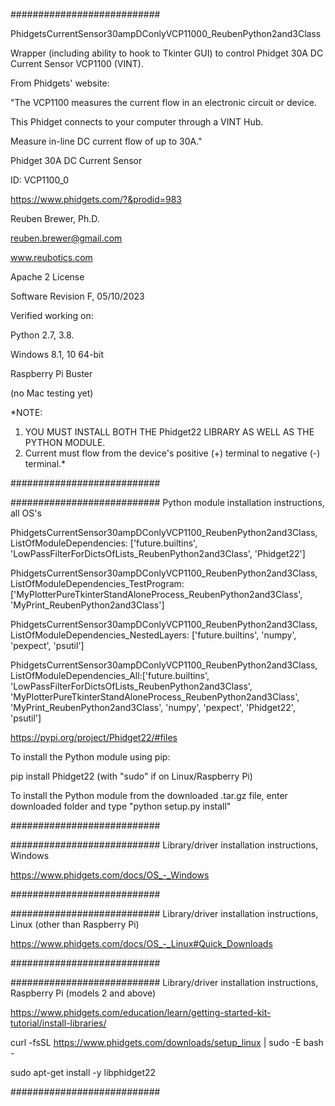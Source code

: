 ###########################

PhidgetsCurrentSensor30ampDConlyVCP11000_ReubenPython2and3Class

Wrapper (including ability to hook to Tkinter GUI) to control Phidget 30A DC Current Sensor VCP1100 (VINT).

From Phidgets' website:

"The VCP1100 measures the current flow in an electronic circuit or device.

This Phidget connects to your computer through a VINT Hub.

Measure in-line DC current flow of up to 30A."

Phidget 30A DC Current Sensor

ID: VCP1100_0

https://www.phidgets.com/?&prodid=983

Reuben Brewer, Ph.D.

reuben.brewer@gmail.com

www.reubotics.com

Apache 2 License

Software Revision F, 05/10/2023

Verified working on: 

Python 2.7, 3.8.

Windows 8.1, 10 64-bit

Raspberry Pi Buster 

(no Mac testing yet)

*NOTE:

1. YOU MUST INSTALL BOTH THE Phidget22 LIBRARY AS WELL AS THE PYTHON MODULE.
2. Current must flow from the device's positive (+) terminal to negative (-) terminal.*

###########################

########################### Python module installation instructions, all OS's

PhidgetsCurrentSensor30ampDConlyVCP1100_ReubenPython2and3Class, ListOfModuleDependencies: ['future.builtins', 'LowPassFilterForDictsOfLists_ReubenPython2and3Class', 'Phidget22']

PhidgetsCurrentSensor30ampDConlyVCP1100_ReubenPython2and3Class, ListOfModuleDependencies_TestProgram: ['MyPlotterPureTkinterStandAloneProcess_ReubenPython2and3Class', 'MyPrint_ReubenPython2and3Class']

PhidgetsCurrentSensor30ampDConlyVCP1100_ReubenPython2and3Class, ListOfModuleDependencies_NestedLayers: ['future.builtins', 'numpy', 'pexpect', 'psutil']

PhidgetsCurrentSensor30ampDConlyVCP1100_ReubenPython2and3Class, ListOfModuleDependencies_All:['future.builtins', 'LowPassFilterForDictsOfLists_ReubenPython2and3Class', 'MyPlotterPureTkinterStandAloneProcess_ReubenPython2and3Class', 'MyPrint_ReubenPython2and3Class', 'numpy', 'pexpect', 'Phidget22', 'psutil']

https://pypi.org/project/Phidget22/#files

To install the Python module using pip:

pip install Phidget22       (with "sudo" if on Linux/Raspberry Pi)

To install the Python module from the downloaded .tar.gz file, enter downloaded folder and type "python setup.py install"

###########################

########################### Library/driver installation instructions, Windows

https://www.phidgets.com/docs/OS_-_Windows

###########################

########################### Library/driver installation instructions, Linux (other than Raspberry Pi)

https://www.phidgets.com/docs/OS_-_Linux#Quick_Downloads

###########################

########################### Library/driver installation instructions, Raspberry Pi (models 2 and above)

https://www.phidgets.com/education/learn/getting-started-kit-tutorial/install-libraries/

curl -fsSL https://www.phidgets.com/downloads/setup_linux | sudo -E bash -

sudo apt-get install -y libphidget22
 
###########################
